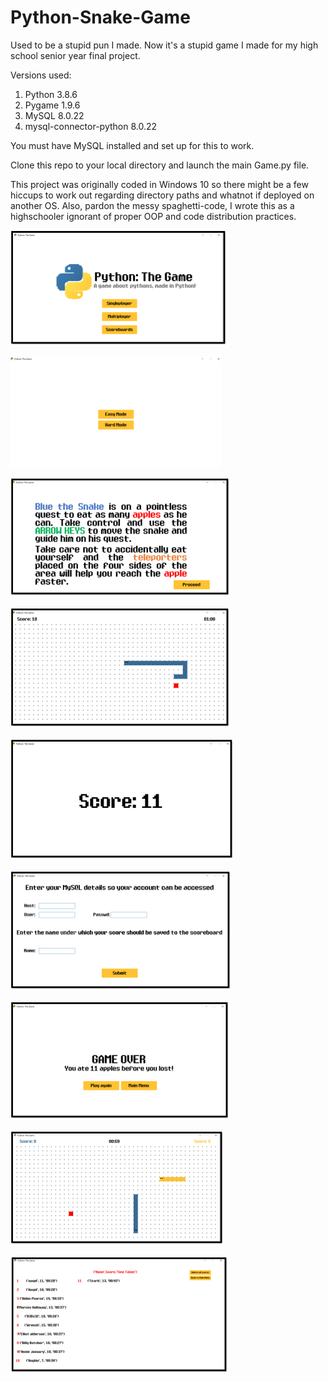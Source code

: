 # Python-Snake-Game
Used to be a stupid pun I made. Now it's a stupid game I made for my high school senior year final project.

Versions used:
  1. Python 3.8.6
  2. Pygame 1.9.6 
  3. MySQL 8.0.22
  4. mysql-connector-python 8.0.22 
  
You must have MySQL installed and set up for this to work.

Clone this repo to your local directory and launch the main Game.py file.

This project was originally coded in Windows 10 so there might be a few hiccups to work out regarding directory paths and whatnot if deployed on another OS. Also, pardon the messy spaghetti-code, I wrote this as a highschooler ignorant of proper OOP and code distribution practices.

![](https://github.com/Masacaai/Python-Snake-Game/blob/main/Screenshots/image(7).png)

![](https://github.com/Masacaai/Python-Snake-Game/blob/main/Screenshots/image(8).png)

![](https://github.com/Masacaai/Python-Snake-Game/blob/main/Screenshots/image(9).png)

![](https://github.com/Masacaai/Python-Snake-Game/blob/main/Screenshots/image(10).png)

![](https://github.com/Masacaai/Python-Snake-Game/blob/main/Screenshots/image(11).png)

![](https://github.com/Masacaai/Python-Snake-Game/blob/main/Screenshots/image(12).png)

![](https://github.com/Masacaai/Python-Snake-Game/blob/main/Screenshots/image(13).png)

![](https://github.com/Masacaai/Python-Snake-Game/blob/main/Screenshots/image(14).png)

![](https://github.com/Masacaai/Python-Snake-Game/blob/main/Screenshots/image(15).png)

